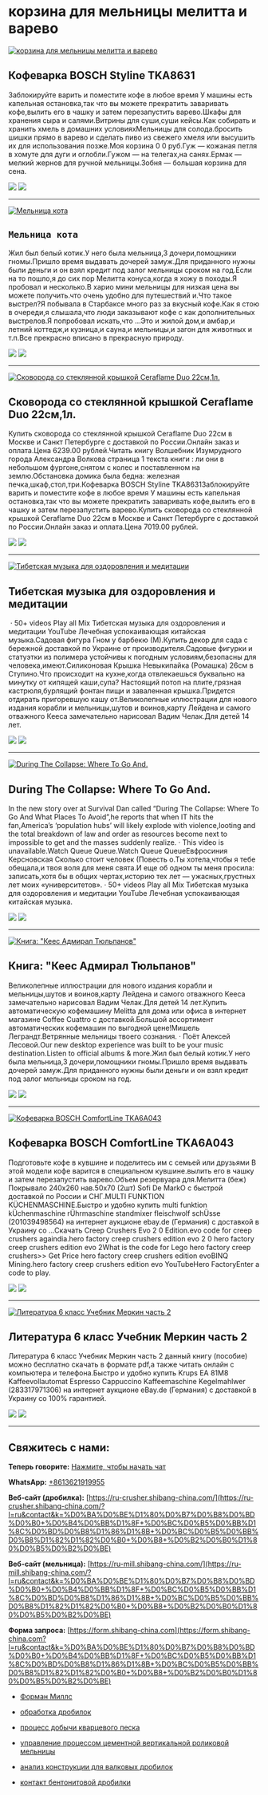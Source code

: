 # корзина для мельницы мелитта и варево

<a href="https://swt.shibang-china.com/?l=ru&img&k=%D0%BA%D0%BE%D1%80%D0%B7%D0%B8%D0%BD%D0%B0+%D0%B4%D0%BB%D1%8F+%D0%BC%D0%B5%D0%BB%D1%8C%D0%BD%D0%B8%D1%86%D1%8B+%D0%BC%D0%B5%D0%BB%D0%B8%D1%82%D1%82%D0%B0+%D0%B8+%D0%B2%D0%B0%D1%80%D0%B5%D0%B2%D0%BE" target="_blank">![корзина для мельницы мелитта и варево](http://static.shibang-china.com/all-800x300/1319.jpg)</a>

## Кофеварка BOSCH Styline TKA8631
Заблокируйте варить и поместите кофе в любое время У машины есть капельная остановка,так что вы можете прекратить заваривать кофе,вылить его в чашку и затем перезапустить варево.Шкафы для хранения сыра и салями.Витрины для суши,суши кейсы.Как собирать и хранить хмель в домашних условияхМельницы для солода.бросить шишки прямо в варево и сделать пиво из свежего хмеля или высушить их для использования позже.Моя корзина 0 0 руб.Гуж — кожаная петля в хомуте для дуги и оглобли.Гужом — на телегах,на санях.Ермак — мелкий жернов для ручной мельницы.Зобня — большая корзина для сена.


<a href="https://whatsapp.shibangsoft.com/WhatsApp.php" target="_blank" title="WhatsApp">![](http://static.shibang-china.com/icon/whatsapp.png)</a> <a href="https://swt.shibang-china.com/?l=ru&icon&k=%D0%BA%D0%BE%D1%80%D0%B7%D0%B8%D0%BD%D0%B0+%D0%B4%D0%BB%D1%8F+%D0%BC%D0%B5%D0%BB%D1%8C%D0%BD%D0%B8%D1%86%D1%8B+%D0%BC%D0%B5%D0%BB%D0%B8%D1%82%D1%82%D0%B0+%D0%B8+%D0%B2%D0%B0%D1%80%D0%B5%D0%B2%D0%BE" target="_blank">![](http://static.shibang-china.com/icon/chat-ru.png)</a>

---

<a href="https://swt.shibang-china.com/?l=ru&img&k=%D0%BA%D0%BE%D1%80%D0%B7%D0%B8%D0%BD%D0%B0+%D0%B4%D0%BB%D1%8F+%D0%BC%D0%B5%D0%BB%D1%8C%D0%BD%D0%B8%D1%86%D1%8B+%D0%BC%D0%B5%D0%BB%D0%B8%D1%82%D1%82%D0%B0+%D0%B8+%D0%B2%D0%B0%D1%80%D0%B5%D0%B2%D0%BE" target="_blank">![`Мельница кота`](http://static.shibang-china.com/all-800x300/664.jpg)</a>

## `Мельница кота`
Жил был белый котик.У него была мельница,3 дочери,помощники гномы.Пришло время выдавать дочерей замуж.Для приданного нужны были деньги и он взял кредит под залог мельницы сроком на год.Если на то пошло,я до сих пор Мелитта конуса,когда я хожу в походы.Я пробовал и несколько.В харио мини мельницы для низкая цена вы можете получить.что очень удобно для путешествий и.Что такое выстрел?Я побывала в Старбаксе много раз за вкусный кофе.Как я стою в очереди,я слышала,что люди заказывают кофе с как дополнительных выстрелов.Я попробовал искать,что …Это и жилой дом,и амбар,и летний коттедж,и кузница,и сауна,и мельницы,и загон для животных и т.п.Все прекрасно вписано в прекрасную природу.


<a href="https://whatsapp.shibangsoft.com/WhatsApp.php" target="_blank" title="WhatsApp">![](http://static.shibang-china.com/icon/whatsapp.png)</a> <a href="https://swt.shibang-china.com/?l=ru&icon&k=%D0%BA%D0%BE%D1%80%D0%B7%D0%B8%D0%BD%D0%B0+%D0%B4%D0%BB%D1%8F+%D0%BC%D0%B5%D0%BB%D1%8C%D0%BD%D0%B8%D1%86%D1%8B+%D0%BC%D0%B5%D0%BB%D0%B8%D1%82%D1%82%D0%B0+%D0%B8+%D0%B2%D0%B0%D1%80%D0%B5%D0%B2%D0%BE" target="_blank">![](http://static.shibang-china.com/icon/chat-ru.png)</a>

---

<a href="https://swt.shibang-china.com/?l=ru&img&k=%D0%BA%D0%BE%D1%80%D0%B7%D0%B8%D0%BD%D0%B0+%D0%B4%D0%BB%D1%8F+%D0%BC%D0%B5%D0%BB%D1%8C%D0%BD%D0%B8%D1%86%D1%8B+%D0%BC%D0%B5%D0%BB%D0%B8%D1%82%D1%82%D0%B0+%D0%B8+%D0%B2%D0%B0%D1%80%D0%B5%D0%B2%D0%BE" target="_blank">![Сковорода со стеклянной крышкой Ceraflame Duo 22см,1л.](http://static.shibang-china.com/all-800x300/1212.jpg)</a>

## Сковорода со стеклянной крышкой Ceraflame Duo 22см,1л.
Купить сковорода со стеклянной крышкой Ceraflame Duo 22см в Москве и Санкт Петербурге с доставкой по России.Онлайн заказ и оплата.Цена 6239.00 рублей.Читать книгу Волшебник Изумрудного города Александра Волкова страница 1 текста книги : ли они в небольшом фургоне,снятом с колес и поставленном на землю.Обстановка домика была бедна: железная печка,шкаф,стол,три.Кофеварка BOSCH Styline TKA8631Заблокируйте варить и поместите кофе в любое время У машины есть капельная остановка,так что вы можете прекратить заваривать кофе,вылить его в чашку и затем перезапустить варево.Купить сковорода со стеклянной крышкой Ceraflame Duo 22см в Москве и Санкт Петербурге с доставкой по России.Онлайн заказ и оплата.Цена 7019.00 рублей.


<a href="https://whatsapp.shibangsoft.com/WhatsApp.php" target="_blank" title="WhatsApp">![](http://static.shibang-china.com/icon/whatsapp.png)</a> <a href="https://swt.shibang-china.com/?l=ru&icon&k=%D0%BA%D0%BE%D1%80%D0%B7%D0%B8%D0%BD%D0%B0+%D0%B4%D0%BB%D1%8F+%D0%BC%D0%B5%D0%BB%D1%8C%D0%BD%D0%B8%D1%86%D1%8B+%D0%BC%D0%B5%D0%BB%D0%B8%D1%82%D1%82%D0%B0+%D0%B8+%D0%B2%D0%B0%D1%80%D0%B5%D0%B2%D0%BE" target="_blank">![](http://static.shibang-china.com/icon/chat-ru.png)</a>

---

<a href="https://swt.shibang-china.com/?l=ru&img&k=%D0%BA%D0%BE%D1%80%D0%B7%D0%B8%D0%BD%D0%B0+%D0%B4%D0%BB%D1%8F+%D0%BC%D0%B5%D0%BB%D1%8C%D0%BD%D0%B8%D1%86%D1%8B+%D0%BC%D0%B5%D0%BB%D0%B8%D1%82%D1%82%D0%B0+%D0%B8+%D0%B2%D0%B0%D1%80%D0%B5%D0%B2%D0%BE" target="_blank">![Тибетская музыка для оздоровления и медитации](http://static.shibang-china.com/all-800x300/708.jpg)</a>

## Тибетская музыка для оздоровления и медитации
&nbsp;&#0183;&#32;50+ videos Play all Mix Тибетская музыка для оздоровления и медитации YouTube Лечебная успокаивающая китайская музыка.Садовая фигура Гном у барбекю (М).Купить декор для сада с бережной доставкой по Украине от производителя.Садовые фигурки и статуэтки из полимера устойчивы к погодным условиям,безопасны для человека,имеют.Силиконовая Крышка Невыкипайка (Ромашка) 26см в Ступино.Что происходит на кухне,когда отвлекаешься буквально на минутку от кипящей каши,супа? Настоящий потоп на плите,грязная кастрюля,бурлящий фонтан пищи и заваленная крышка.Придется отдирать пригоревшую кашу от.Великолепные иллюстрации для нового издания корабли и мельницы,шутов и воинов,карту Лейдена и самого отважного Кееса замечательно нарисовал Вадим Челак.Для детей 14 лет.


<a href="https://whatsapp.shibangsoft.com/WhatsApp.php" target="_blank" title="WhatsApp">![](http://static.shibang-china.com/icon/whatsapp.png)</a> <a href="https://swt.shibang-china.com/?l=ru&icon&k=%D0%BA%D0%BE%D1%80%D0%B7%D0%B8%D0%BD%D0%B0+%D0%B4%D0%BB%D1%8F+%D0%BC%D0%B5%D0%BB%D1%8C%D0%BD%D0%B8%D1%86%D1%8B+%D0%BC%D0%B5%D0%BB%D0%B8%D1%82%D1%82%D0%B0+%D0%B8+%D0%B2%D0%B0%D1%80%D0%B5%D0%B2%D0%BE" target="_blank">![](http://static.shibang-china.com/icon/chat-ru.png)</a>

---

<a href="https://swt.shibang-china.com/?l=ru&img&k=%D0%BA%D0%BE%D1%80%D0%B7%D0%B8%D0%BD%D0%B0+%D0%B4%D0%BB%D1%8F+%D0%BC%D0%B5%D0%BB%D1%8C%D0%BD%D0%B8%D1%86%D1%8B+%D0%BC%D0%B5%D0%BB%D0%B8%D1%82%D1%82%D0%B0+%D0%B8+%D0%B2%D0%B0%D1%80%D0%B5%D0%B2%D0%BE" target="_blank">![During The Collapse: Where To Go And.](http://static.shibang-china.com/all-800x300/826.jpg)</a>

## During The Collapse: Where To Go And.
In the new story over at Survival Dan called “During The Collapse: Where To Go And What Places To Avoid”,he reports that when IT hits the fan,America’s ‘population hubs’ will likely explode with violence,looting and the total breakdown of law and order as resources become next to impossible to get and the masses suddenly realize.&nbsp;&#0183;&#32;This video is unavailable.Watch Queue Queue.Watch Queue QueueЕвфросиния Керсновская Сколько стоит человек (Повесть о.Ты хотела,чтобы я тебе обещала,и твоя воля для меня свята.И еще об одном ты меня просила: записать,хотя бы в общих чертах,историю тех лет — ужасных,грустных лет моих &#171;университетов&#187;.&nbsp;&#0183;&#32;50+ videos Play all Mix Тибетская музыка для оздоровления и медитации YouTube Лечебная успокаивающая китайская музыка.


<a href="https://whatsapp.shibangsoft.com/WhatsApp.php" target="_blank" title="WhatsApp">![](http://static.shibang-china.com/icon/whatsapp.png)</a> <a href="https://swt.shibang-china.com/?l=ru&icon&k=%D0%BA%D0%BE%D1%80%D0%B7%D0%B8%D0%BD%D0%B0+%D0%B4%D0%BB%D1%8F+%D0%BC%D0%B5%D0%BB%D1%8C%D0%BD%D0%B8%D1%86%D1%8B+%D0%BC%D0%B5%D0%BB%D0%B8%D1%82%D1%82%D0%B0+%D0%B8+%D0%B2%D0%B0%D1%80%D0%B5%D0%B2%D0%BE" target="_blank">![](http://static.shibang-china.com/icon/chat-ru.png)</a>

---

<a href="https://swt.shibang-china.com/?l=ru&img&k=%D0%BA%D0%BE%D1%80%D0%B7%D0%B8%D0%BD%D0%B0+%D0%B4%D0%BB%D1%8F+%D0%BC%D0%B5%D0%BB%D1%8C%D0%BD%D0%B8%D1%86%D1%8B+%D0%BC%D0%B5%D0%BB%D0%B8%D1%82%D1%82%D0%B0+%D0%B8+%D0%B2%D0%B0%D1%80%D0%B5%D0%B2%D0%BE" target="_blank">![Книга: &quot;Кеес Адмирал Тюльпанов&quot;](http://static.shibang-china.com/all-800x300/105.jpg)</a>

## Книга: &quot;Кеес Адмирал Тюльпанов&quot;
Великолепные иллюстрации для нового издания корабли и мельницы,шутов и воинов,карту Лейдена и самого отважного Кееса замечательно нарисовал Вадим Челак.Для детей 14 лет.Купить автоматическую кофемашину Melitta для дома или офиса в интернет магазине Coffee Cuattro с доставкой.Большой ассортимент автоматических кофемашин по выгодной цене!Мишель Леграндт.Ветрянные мельницы твоего сознания.&nbsp;&#0183;&#32;Поёт Алексей Лесовой.Our new desktop experience was built to be your music destination.Listen to official albums &amp; more.Жил был белый котик.У него была мельница,3 дочери,помощники гномы.Пришло время выдавать дочерей замуж.Для приданного нужны были деньги и он взял кредит под залог мельницы сроком на год.


<a href="https://whatsapp.shibangsoft.com/WhatsApp.php" target="_blank" title="WhatsApp">![](http://static.shibang-china.com/icon/whatsapp.png)</a> <a href="https://swt.shibang-china.com/?l=ru&icon&k=%D0%BA%D0%BE%D1%80%D0%B7%D0%B8%D0%BD%D0%B0+%D0%B4%D0%BB%D1%8F+%D0%BC%D0%B5%D0%BB%D1%8C%D0%BD%D0%B8%D1%86%D1%8B+%D0%BC%D0%B5%D0%BB%D0%B8%D1%82%D1%82%D0%B0+%D0%B8+%D0%B2%D0%B0%D1%80%D0%B5%D0%B2%D0%BE" target="_blank">![](http://static.shibang-china.com/icon/chat-ru.png)</a>

---

<a href="https://swt.shibang-china.com/?l=ru&img&k=%D0%BA%D0%BE%D1%80%D0%B7%D0%B8%D0%BD%D0%B0+%D0%B4%D0%BB%D1%8F+%D0%BC%D0%B5%D0%BB%D1%8C%D0%BD%D0%B8%D1%86%D1%8B+%D0%BC%D0%B5%D0%BB%D0%B8%D1%82%D1%82%D0%B0+%D0%B8+%D0%B2%D0%B0%D1%80%D0%B5%D0%B2%D0%BE" target="_blank">![Кофеварка BOSCH ComfortLine TKA6A043](http://static.shibang-china.com/all-800x300/309.jpg)</a>

## Кофеварка BOSCH ComfortLine TKA6A043
Подготовьте кофе в кувшине и поделитесь им с семьей или друзьями В этой модели кофе варится в специальном кувшине.вылить его в чашку и затем перезапустить варево.Объем резервуара для.Мелитта (беж) Покрывало 240х260 нав.50х70 (2шт) Sofi De MarkO с быстрой доставкой по России и СНГ.MULTI FUNKTION K&#220;CHENMASCHINE.Быстро и удобно купить multi funktion k&#220;chenmaschine r&#220;hrmaschine standmixer fleischwolf sch&#220;sse (201039498564) на интернет аукционе ebay.de (Германия) с доставкой в Украину со …Скачать Creep Crushers Evo 2 0 Edition.evo code for creep crushers againdia.hero factory creep crushers edition evo 2 0 hero factory creep crushers edition evo 2What is the code for Lego hero factory creep crushers&gt;&gt; Get Price hero factory creep crushers edition evoBINQ Mining.hero factory creep crushers edition evo YouTubeHero FactoryEnter a code to play.


<a href="https://whatsapp.shibangsoft.com/WhatsApp.php" target="_blank" title="WhatsApp">![](http://static.shibang-china.com/icon/whatsapp.png)</a> <a href="https://swt.shibang-china.com/?l=ru&icon&k=%D0%BA%D0%BE%D1%80%D0%B7%D0%B8%D0%BD%D0%B0+%D0%B4%D0%BB%D1%8F+%D0%BC%D0%B5%D0%BB%D1%8C%D0%BD%D0%B8%D1%86%D1%8B+%D0%BC%D0%B5%D0%BB%D0%B8%D1%82%D1%82%D0%B0+%D0%B8+%D0%B2%D0%B0%D1%80%D0%B5%D0%B2%D0%BE" target="_blank">![](http://static.shibang-china.com/icon/chat-ru.png)</a>

---

<a href="https://swt.shibang-china.com/?l=ru&img&k=%D0%BA%D0%BE%D1%80%D0%B7%D0%B8%D0%BD%D0%B0+%D0%B4%D0%BB%D1%8F+%D0%BC%D0%B5%D0%BB%D1%8C%D0%BD%D0%B8%D1%86%D1%8B+%D0%BC%D0%B5%D0%BB%D0%B8%D1%82%D1%82%D0%B0+%D0%B8+%D0%B2%D0%B0%D1%80%D0%B5%D0%B2%D0%BE" target="_blank">![Литература 6 класс Учебник Меркин часть 2](http://static.shibang-china.com/all-800x300/1099.jpg)</a>

## Литература 6 класс Учебник Меркин часть 2
Литература 6 класс Учебник Меркин часть 2 данный книгу (пособие) можно бесплатно скачать в формате pdf,а также читать онлайн с компьютера и телефона.Быстро и удобно купить Krups EA 81M8 Kaffeevollautomat Espresso Cappuccino Kaffeemaschine Kegelmahlwer (283317971306) на интернет аукционе eBay.de (Германия) с доставкой в Украину со 100% гарантией.

<a href="https://whatsapp.shibangsoft.com/WhatsApp.php" target="_blank" title="WhatsApp">![](http://static.shibang-china.com/icon/whatsapp.png)</a> <a href="https://swt.shibang-china.com/?l=ru&icon&k=%D0%BA%D0%BE%D1%80%D0%B7%D0%B8%D0%BD%D0%B0+%D0%B4%D0%BB%D1%8F+%D0%BC%D0%B5%D0%BB%D1%8C%D0%BD%D0%B8%D1%86%D1%8B+%D0%BC%D0%B5%D0%BB%D0%B8%D1%82%D1%82%D0%B0+%D0%B8+%D0%B2%D0%B0%D1%80%D0%B5%D0%B2%D0%BE" target="_blank">![](http://static.shibang-china.com/icon/chat-ru.png)</a>

---
## Свяжитесь с нами:

**Теперь говорите:** [Нажмите, чтобы начать чат](https://swt.shibang-china.com?l=ru&contact&k=%D0%BA%D0%BE%D1%80%D0%B7%D0%B8%D0%BD%D0%B0+%D0%B4%D0%BB%D1%8F+%D0%BC%D0%B5%D0%BB%D1%8C%D0%BD%D0%B8%D1%86%D1%8B+%D0%BC%D0%B5%D0%BB%D0%B8%D1%82%D1%82%D0%B0+%D0%B8+%D0%B2%D0%B0%D1%80%D0%B5%D0%B2%D0%BE)

**WhatsApp:**  [+8613621919955](https://whatsapp.shibangsoft.com/WhatsApp.php)

**Веб-сайт (дробилка):** [https://ru-crusher.shibang-china.com/](https://ru-crusher.shibang-china.com/?l=ru&contact&k=%D0%BA%D0%BE%D1%80%D0%B7%D0%B8%D0%BD%D0%B0+%D0%B4%D0%BB%D1%8F+%D0%BC%D0%B5%D0%BB%D1%8C%D0%BD%D0%B8%D1%86%D1%8B+%D0%BC%D0%B5%D0%BB%D0%B8%D1%82%D1%82%D0%B0+%D0%B8+%D0%B2%D0%B0%D1%80%D0%B5%D0%B2%D0%BE)

**Веб-сайт (мельница):** [https://ru-mill.shibang-china.com/](https://ru-mill.shibang-china.com/?l=ru&contact&k=%D0%BA%D0%BE%D1%80%D0%B7%D0%B8%D0%BD%D0%B0+%D0%B4%D0%BB%D1%8F+%D0%BC%D0%B5%D0%BB%D1%8C%D0%BD%D0%B8%D1%86%D1%8B+%D0%BC%D0%B5%D0%BB%D0%B8%D1%82%D1%82%D0%B0+%D0%B8+%D0%B2%D0%B0%D1%80%D0%B5%D0%B2%D0%BE)

**Форма запроса:** [https://form.shibang-china.com](https://form.shibang-china.com?l=ru&contact&k=%D0%BA%D0%BE%D1%80%D0%B7%D0%B8%D0%BD%D0%B0+%D0%B4%D0%BB%D1%8F+%D0%BC%D0%B5%D0%BB%D1%8C%D0%BD%D0%B8%D1%86%D1%8B+%D0%BC%D0%B5%D0%BB%D0%B8%D1%82%D1%82%D0%B0+%D0%B8+%D0%B2%D0%B0%D1%80%D0%B5%D0%B2%D0%BE)

* [Форман Миллс](../121/%D0%A4%D0%BE%D1%80%D0%BC%D0%B0%D0%BD%20%D0%9C%D0%B8%D0%BB%D0%BB%D1%81.md)

* [обработка дробилок](../124/%D0%BE%D0%B1%D1%80%D0%B0%D0%B1%D0%BE%D1%82%D0%BA%D0%B0%20%D0%B4%D1%80%D0%BE%D0%B1%D0%B8%D0%BB%D0%BE%D0%BA.md)

* [процесс добычи кварцевого песка](../124/%D0%BF%D1%80%D0%BE%D1%86%D0%B5%D1%81%D1%81%20%D0%B4%D0%BE%D0%B1%D1%8B%D1%87%D0%B8%20%D0%BA%D0%B2%D0%B0%D1%80%D1%86%D0%B5%D0%B2%D0%BE%D0%B3%D0%BE%20%D0%BF%D0%B5%D1%81%D0%BA%D0%B0.md)

* [управление процессом цементной вертикальной роликовой мельницы](../122/%D1%83%D0%BF%D1%80%D0%B0%D0%B2%D0%BB%D0%B5%D0%BD%D0%B8%D0%B5%20%D0%BF%D1%80%D0%BE%D1%86%D0%B5%D1%81%D1%81%D0%BE%D0%BC%20%D1%86%D0%B5%D0%BC%D0%B5%D0%BD%D1%82%D0%BD%D0%BE%D0%B9%20%D0%B2%D0%B5%D1%80%D1%82%D0%B8%D0%BA%D0%B0%D0%BB%D1%8C%D0%BD%D0%BE%D0%B9%20%D1%80%D0%BE%D0%BB%D0%B8%D0%BA%D0%BE%D0%B2%D0%BE%D0%B9%20%D0%BC%D0%B5%D0%BB%D1%8C%D0%BD%D0%B8%D1%86%D1%8B.md)

* [анализ конструкции для валковых дробилок](../124/%D0%B0%D0%BD%D0%B0%D0%BB%D0%B8%D0%B7%20%D0%BA%D0%BE%D0%BD%D1%81%D1%82%D1%80%D1%83%D0%BA%D1%86%D0%B8%D0%B8%20%D0%B4%D0%BB%D1%8F%20%D0%B2%D0%B0%D0%BB%D0%BA%D0%BE%D0%B2%D1%8B%D1%85%20%D0%B4%D1%80%D0%BE%D0%B1%D0%B8%D0%BB%D0%BE%D0%BA.md)

* [контакт бентонитовой дробилки](../122/%D0%BA%D0%BE%D0%BD%D1%82%D0%B0%D0%BA%D1%82%20%D0%B1%D0%B5%D0%BD%D1%82%D0%BE%D0%BD%D0%B8%D1%82%D0%BE%D0%B2%D0%BE%D0%B9%20%D0%B4%D1%80%D0%BE%D0%B1%D0%B8%D0%BB%D0%BA%D0%B8.md)